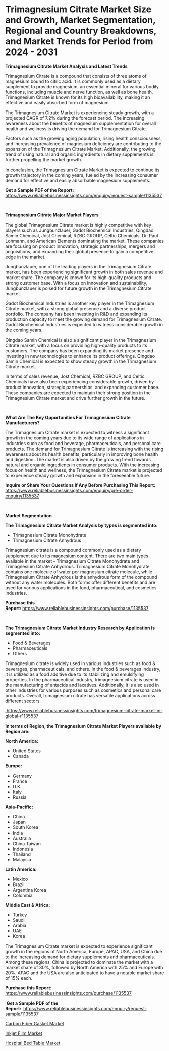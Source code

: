 <p><h1>Trimagnesium Citrate Market Size and Growth, Market Segmentation, Regional and Country Breakdowns, and Market Trends for Period from 2024 -  2031</h1></p><p><strong>Trimagnesium Citrate Market Analysis and Latest Trends</strong></p>
<p><p>Trimagnesium Citrate is a compound that consists of three atoms of magnesium bound to citric acid. It is commonly used as a dietary supplement to provide magnesium, an essential mineral for various bodily functions, including muscle and nerve function, as well as bone health. Trimagnesium Citrate is known for its high bioavailability, making it an effective and easily absorbed form of magnesium.</p><p>The Trimagnesium Citrate Market is experiencing steady growth, with a projected CAGR of 7.2% during the forecast period. The increasing awareness about the benefits of magnesium supplementation for overall health and wellness is driving the demand for Trimagnesium Citrate.</p><p>Factors such as the growing aging population, rising health consciousness, and increasing prevalence of magnesium deficiency are contributing to the expansion of the Trimagnesium Citrate Market. Additionally, the growing trend of using natural and organic ingredients in dietary supplements is further propelling the market growth.</p><p>In conclusion, the Trimagnesium Citrate Market is expected to continue its growth trajectory in the coming years, fueled by the increasing consumer demand for effective and easily absorbable magnesium supplements.</p></p>
<p><strong>Get a Sample PDF of the Report:&nbsp;</strong> <a href="https://www.reliablebusinessinsights.com/enquiry/request-sample/1135537">https://www.reliablebusinessinsights.com/enquiry/request-sample/1135537</a></p>
<p>&nbsp;</p>
<p><strong>Trimagnesium Citrate Major Market Players</strong></p>
<p><p>The global Trimagnesium Citrate market is highly competitive with key players such as Jungbunzlauer, Gadot Biochemical Industries, Qingdao Samin Chemical, Jost Chemical, RZBC GROUP, Celtic Chemicals, Dr. Paul Lohmann, and American Elements dominating the market. These companies are focusing on product innovation, strategic partnerships, mergers and acquisitions, and expanding their global presence to gain a competitive edge in the market.</p><p>Jungbunzlauer, one of the leading players in the Trimagnesium Citrate market, has been experiencing significant growth in both sales revenue and market share. The company is known for its high-quality products and strong customer base. With a focus on innovation and sustainability, Jungbunzlauer is poised for future growth in the Trimagnesium Citrate market.</p><p>Gadot Biochemical Industries is another key player in the Trimagnesium Citrate market, with a strong global presence and a diverse product portfolio. The company has been investing in R&D and expanding its production capacity to meet the growing demand for Trimagnesium Citrate. Gadot Biochemical Industries is expected to witness considerable growth in the coming years.</p><p>Qingdao Samin Chemical is also a significant player in the Trimagnesium Citrate market, with a focus on providing high-quality products to its customers. The company has been expanding its market presence and investing in new technologies to enhance its product offerings. Qingdao Samin Chemical is expected to show steady growth in the Trimagnesium Citrate market.</p><p>In terms of sales revenue, Jost Chemical, RZBC GROUP, and Celtic Chemicals have also been experiencing considerable growth, driven by product innovation, strategic partnerships, and expanding customer base. These companies are expected to maintain their strong position in the Trimagnesium Citrate market and drive further growth in the future.</p></p>
<p>&nbsp;</p>
<p><strong>What Are The Key Opportunities For Trimagnesium Citrate Manufacturers?</strong></p>
<p><p>The Trimagnesium Citrate market is expected to witness a significant growth in the coming years due to its wide range of applications in industries such as food and beverage, pharmaceuticals, and personal care products. The demand for Trimagnesium Citrate is increasing with the rising awareness about its health benefits, particularly in improving bone health and digestion. The market is also driven by the growing trend towards natural and organic ingredients in consumer products. With the increasing focus on health and wellness, the Trimagnesium Citrate market is projected to experience steady growth and expansion in the foreseeable future.</p></p>
<p><strong>Inquire or Share Your Questions If Any Before Purchasing This Report:</strong> <a href="https://www.reliablebusinessinsights.com/enquiry/pre-order-enquiry/1135537">https://www.reliablebusinessinsights.com/enquiry/pre-order-enquiry/1135537</a></p>
<p>&nbsp;</p>
<p><strong>Market Segmentation</strong></p>
<p><strong>The Trimagnesium Citrate Market Analysis by types is segmented into:</strong></p>
<p><ul><li>Trimagnesium Citrate Monohydrate</li><li>Trimagnesium Citrate Anhydrous</li></ul></p>
<p><p>Trimagnesium citrate is a compound commonly used as a dietary supplement due to its magnesium content. There are two main types available in the market - Trimagnesium Citrate Monohydrate and Trimagnesium Citrate Anhydrous. Trimagnesium Citrate Monohydrate contains one molecule of water per magnesium citrate molecule, while Trimagnesium Citrate Anhydrous is the anhydrous form of the compound without any water molecules. Both forms offer different benefits and are used for various applications in the food, pharmaceutical, and cosmetics industries.</p></p>
<p><strong>Purchase this Report:&nbsp;</strong><a href="https://www.reliablebusinessinsights.com/purchase/1135537">https://www.reliablebusinessinsights.com/purchase/1135537</a></p>
<p>&nbsp;</p>
<p><strong>The Trimagnesium Citrate Market Industry Research by Application is segmented into:</strong></p>
<p><ul><li>Food & Beverages</li><li>Pharmaceuticals</li><li>Others</li></ul></p>
<p><p>Trimagnesium citrate is widely used in various industries such as food & beverages, pharmaceuticals, and others. In the food & beverages industry, it is utilized as a food additive due to its stabilizing and emulsifying properties. In the pharmaceutical industry, trimagnesium citrate is used in the manufacturing of antacids and laxatives. Additionally, it is also used in other industries for various purposes such as cosmetics and personal care products. Overall, trimagnesium citrate has versatile applications across different sectors.</p></p>
<p><a href="https://www.reliablebusinessinsights.com/trimagnesium-citrate-market-in-global-r1135537">&nbsp;https://www.reliablebusinessinsights.com/trimagnesium-citrate-market-in-global-r1135537</a></p>
<p><strong>In terms of Region, the Trimagnesium Citrate Market Players available by Region are:</strong></p>
<p>
    <p> <strong> North America: </strong>
        <ul>
            <li>United States</li>
            <li>Canada</li>
        </ul>
        </p> 
    <p> <strong> Europe: </strong>
        <ul>
            <li>Germany</li>
            <li>France</li>
            <li>U.K.</li>
            <li>Italy</li>
            <li>Russia</li>
        </ul>
        </p> 
    <p> <strong> Asia-Pacific: </strong>
        <ul>
            <li>China</li>
            <li>Japan</li>
            <li>South Korea</li>
            <li>India</li>
            <li>Australia</li>
            <li>China Taiwan</li>
            <li>Indonesia</li>
            <li>Thailand</li>
            <li>Malaysia</li>
        </ul>
        </p> 
    <p> <strong> Latin America: </strong>
        <ul>
            <li>Mexico</li>
            <li>Brazil</li>
            <li>Argentina Korea</li>
            <li>Colombia</li>
        </ul>
        </p> 
    <p> <strong> Middle East & Africa: </strong>
        <ul>
            <li>Turkey</li>
            <li>Saudi</li>
            <li>Arabia</li>
            <li>UAE</li>
            <li>Korea</li>
        </ul>
    </p>
    </p>
<p><p>The Trimagnesium Citrate market is expected to experience significant growth in the regions of North America, Europe, APAC, USA, and China due to the increasing demand for dietary supplements and pharmaceuticals. Among these regions, China is projected to dominate the market with a market share of 30%, followed by North America with 25% and Europe with 20%. APAC and the USA are also anticipated to have a notable market share of 15% each.</p></p>
<p><strong>Purchase this Report: </strong><a href="https://www.reliablebusinessinsights.com/purchase/1135537">https://www.reliablebusinessinsights.com/purchase/1135537</a></p>
<p>&nbsp;<strong>Get a Sample PDF of the Report:&nbsp;&nbsp;</strong><a href="https://www.reliablebusinessinsights.com/enquiry/request-sample/1135537">https://www.reliablebusinessinsights.com/enquiry/request-sample/1135537</a></p>
<p><strong></strong></p>
<p><p><a href="https://github.com/jnzzvtbl92/Market-Research-Report-List-1/blob/main/carbon-fiber-gasket-market.md">Carbon Fiber Gasket Market</a></p><p><a href="https://github.com/Seman3302/Market-Research-Report-List-1/blob/main/inkjet-film-market.md">Inkjet Film Market</a></p><p><a href="https://view.publitas.com/reportprime-1/global-hospital-bed-table-market-size-is-expected-to-experience-a-cagr-of-5-1-through-2024-2031-according-to-industry-projections/">Hospital Bed Table Market</a></p></p>